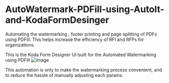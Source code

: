 # AutoWatermark-PDFill-using-AutoIt-and-KodaFormDesinger
Automating the watermarking , footer printing and page splitting of PDFs using PDFill. This helps increase the efficiency of RFI and RFPs for organizations.


This is the Koda Form Designer UI built for the Automated Watermarking using PDFill
![image](https://user-images.githubusercontent.com/88423149/164763198-20b6852e-a739-4b95-a53e-44b529203b92.png)

This automation is only to make the watermarking process convenient, and to reduce the hassle of manually adjusting each params.
